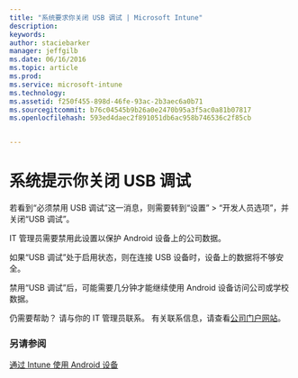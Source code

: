 ```yaml
---
title: "系统要求你关闭 USB 调试 | Microsoft Intune"
description: 
keywords: 
author: staciebarker
manager: jeffgilb
ms.date: 06/16/2016
ms.topic: article
ms.prod: 
ms.service: microsoft-intune
ms.technology: 
ms.assetid: f250f455-898d-46fe-93ac-2b3aec6a0b71
ms.sourcegitcommit: b76c04545b9b26a0e2470b95a3f5ac0a81b07817
ms.openlocfilehash: 593ed4daec2f891051db6ac958b746536c2f85cb


---
```


# 系统提示你关闭 USB 调试

若看到“必须禁用 USB 调试”这一消息，则需要转到“设置” > “开发人员选项”，并关闭“USB 调试”。 

IT 管理员需要禁用此设置以保护 Android 设备上的公司数据。 

如果“USB 调试”处于启用状态，则在连接 USB 设备时，设备上的数据将不够安全。

禁用“USB 调试”后，可能需要几分钟才能继续使用 Android 设备访问公司或学校数据。

仍需要帮助？ 请与你的 IT 管理员联系。 有关联系信息，请查看[公司门户网站](http://portal.manage.microsoft.com)。

### 另请参阅
[通过 Intune 使用 Android 设备](using-your-android-device-with-intune.md)



<!--HONumber=Jun16_HO3-->


